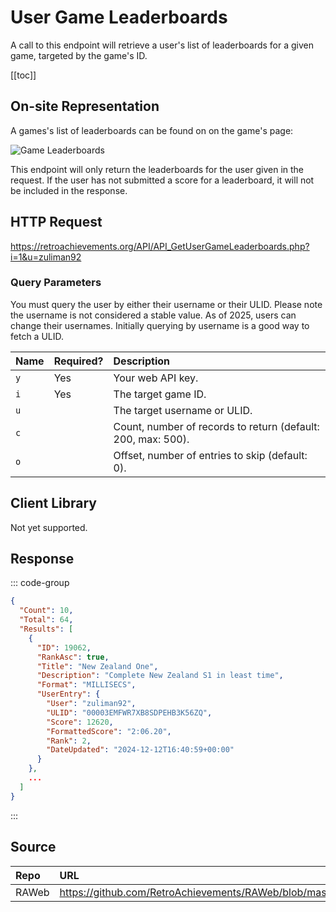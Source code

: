 <script setup>
import SampleRequest from '../components/SampleRequest.vue';
</script>

# User Game Leaderboards

A call to this endpoint will retrieve a user's list of leaderboards for a given game, targeted by the game's ID.

[[toc]]

## On-site Representation

A games's list of leaderboards can be found on on the game's page:

![Game Leaderboards](/game-leaderboards.png)

This endpoint will only return the leaderboards for the user given in the request. If the user has not submitted a score for a leaderboard, it will not be included in the response.

## HTTP Request

<SampleRequest httpVerb="GET">https://retroachievements.org/API/API_GetUserGameLeaderboards.php?i=1&u=zuliman92</SampleRequest>

### Query Parameters

You must query the user by either their username or their ULID. Please note the username is not considered a stable value. As of 2025, users can change their usernames. Initially querying by username is a good way to fetch a ULID.

| Name | Required? | Description                                                  |
| :--- | :-------- | :----------------------------------------------------------- |
| `y`  | Yes       | Your web API key.                                            |
| `i`  | Yes       | The target game ID.                                          |
| `u`  |           | The target username or ULID.                                 |
| `c`  |           | Count, number of records to return (default: 200, max: 500). |
| `o`  |           | Offset, number of entries to skip (default: 0).              |

## Client Library

Not yet supported.

## Response

::: code-group

```json [HTTP Response]
{
  "Count": 10,
  "Total": 64,
  "Results": [
    {
      "ID": 19062,
      "RankAsc": true,
      "Title": "New Zealand One",
      "Description": "Complete New Zealand S1 in least time",
      "Format": "MILLISECS",
      "UserEntry": {
        "User": "zuliman92",
        "ULID": "00003EMFWR7XB8SDPEHB3K56ZQ",
        "Score": 12620,
        "FormattedScore": "2:06.20",
        "Rank": 2,
        "DateUpdated": "2024-12-12T16:40:59+00:00"
      }
    },
    ...
  ]
}
```

:::

## Source

| Repo  | URL                                                                                               |
| :---- | :------------------------------------------------------------------------------------------------ |
| RAWeb | https://github.com/RetroAchievements/RAWeb/blob/master/public/API/API_GetUserGameLeaderboards.php |
